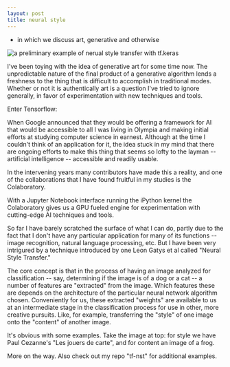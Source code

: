 ```yaml
---
layout: post
title: neural style
---
```


* in which we discuss art, generative and otherwise

![a preliminary example of nerual style transfer with tf.keras](assets/images/litoria_output_final.jpg)

I've been toying with the idea of generative art for some time now. The unpredictable nature of the final product of a generative algorithm lends a freshness to the thing that is difficult to accomplish in traditional modes. Whether or not it is authentically art is a question I've tried to ignore generally, in favor of experimentation with new techniques and tools.

Enter Tensorflow:

When Google announced that they would be offering a framework for AI that would be accessible to all I was living in Olympia and making initial efforts at studying computer science in earnest. Although at the time I couldn't think of an application for it, the idea stuck in my mind that there are ongoing efforts to make this thing that seems so lofty to the layman -- artificial intelligence -- accessible and readily usable.

In the intervening years many contributors have made this a reality, and one of the collaborations that I have found fruitful in my studies is the Colaboratory.

With a Jupyter Notebook interface running the iPython kernel the Colaboratory gives us a GPU fueled engine for experimentation with cutting-edge AI techniques and tools.

So far I have barely scratched the surface of what I can do, partly due to the fact that I don't have any particular application for many of its functions -- image recognition, natural language processing, etc. But I have been very intrigured by a technique introduced by one Leon Gatys et al called "Neural Style Transfer."

The core concept is that in the process of having an image analyzed for classification -- say, determining if the image is of a dog or a cat -- a number of features are "extracted" from the image. Which features these are depends on the architecture of the particular neural network algorithm chosen. Conveniently for us, these extracted "weights" are available to us at an intermediate stage in the classification process for use in other, more creative pursuits. Like, for example, transferring the "style" of one image onto the "content" of another image.

It's obvious with some examples. Take the image at top: for style we have Paul Cezanne's "Les jouers de carte", and for content an image of a frog.

More on the way. Also check out my repo "tf-nst" for additional examples.
